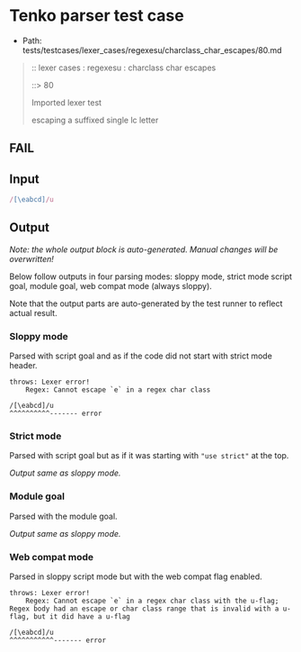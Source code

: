 # Tenko parser test case

- Path: tests/testcases/lexer_cases/regexesu/charclass_char_escapes/80.md

> :: lexer cases : regexesu : charclass char escapes
>
> ::> 80
>
> Imported lexer test
>
> escaping a suffixed single lc letter

## FAIL

## Input

`````js
/[\eabcd]/u
`````

## Output

_Note: the whole output block is auto-generated. Manual changes will be overwritten!_

Below follow outputs in four parsing modes: sloppy mode, strict mode script goal, module goal, web compat mode (always sloppy).

Note that the output parts are auto-generated by the test runner to reflect actual result.

### Sloppy mode

Parsed with script goal and as if the code did not start with strict mode header.

`````
throws: Lexer error!
    Regex: Cannot escape `e` in a regex char class

/[\eabcd]/u
^^^^^^^^^^------- error
`````

### Strict mode

Parsed with script goal but as if it was starting with `"use strict"` at the top.

_Output same as sloppy mode._

### Module goal

Parsed with the module goal.

_Output same as sloppy mode._

### Web compat mode

Parsed in sloppy script mode but with the web compat flag enabled.

`````
throws: Lexer error!
    Regex: Cannot escape `e` in a regex char class with the u-flag; Regex body had an escape or char class range that is invalid with a u-flag, but it did have a u-flag

/[\eabcd]/u
^^^^^^^^^^^------- error
`````

